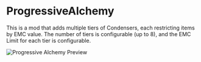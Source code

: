 # ProgressiveAlchemy

This is a mod that adds multiple tiers of Condensers, each restricting items by EMC value. The number of tiers is configurable (up to 8), and the EMC Limit for each tier is configurable.

![Progressive Alchemy Preview](https://i.imgur.com/mUMBFGM.png)
